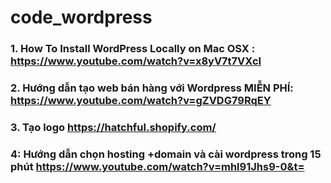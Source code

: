 # code_wordpress

### 1. How To Install WordPress Locally on Mac OSX : https://www.youtube.com/watch?v=x8yV7t7VXcI

### 2. Hướng dẫn tạo web bán hàng với Wordpress MIỄN PHÍ: https://www.youtube.com/watch?v=gZVDG79RqEY

### 3. Tạo logo https://hatchful.shopify.com/

### 4: Hướng dẫn chọn hosting +domain và cài wordpress trong 15 phút https://www.youtube.com/watch?v=mhl91Jhs9-0&t=
